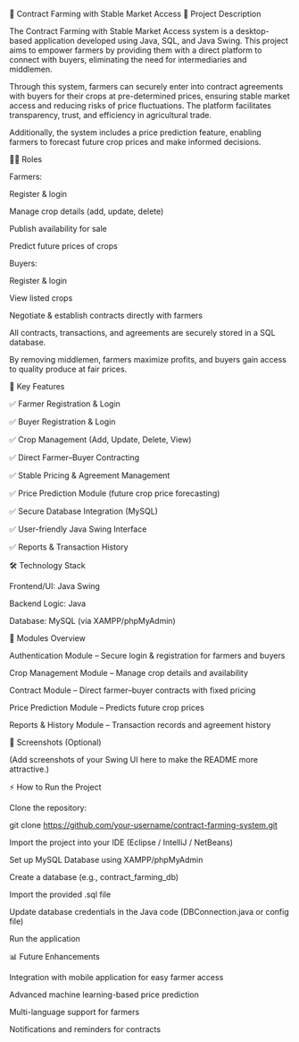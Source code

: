 🌾 Contract Farming with Stable Market Access
📌 Project Description

The Contract Farming with Stable Market Access system is a desktop-based application developed using Java, SQL, and Java Swing.
This project aims to empower farmers by providing them with a direct platform to connect with buyers, eliminating the need for intermediaries and middlemen.

Through this system, farmers can securely enter into contract agreements with buyers for their crops at pre-determined prices, ensuring stable market access and reducing risks of price fluctuations. The platform facilitates transparency, trust, and efficiency in agricultural trade.

Additionally, the system includes a price prediction feature, enabling farmers to forecast future crop prices and make informed decisions.

👨‍🌾 Roles

Farmers:

Register & login

Manage crop details (add, update, delete)

Publish availability for sale

Predict future prices of crops

Buyers:

Register & login

View listed crops

Negotiate & establish contracts directly with farmers

All contracts, transactions, and agreements are securely stored in a SQL database.

By removing middlemen, farmers maximize profits, and buyers gain access to quality produce at fair prices.

🚀 Key Features

✅ Farmer Registration & Login

✅ Buyer Registration & Login

✅ Crop Management (Add, Update, Delete, View)

✅ Direct Farmer–Buyer Contracting

✅ Stable Pricing & Agreement Management

✅ Price Prediction Module (future crop price forecasting)

✅ Secure Database Integration (MySQL)

✅ User-friendly Java Swing Interface

✅ Reports & Transaction History

🛠️ Technology Stack

Frontend/UI: Java Swing

Backend Logic: Java

Database: MySQL (via XAMPP/phpMyAdmin)

📂 Modules Overview

Authentication Module – Secure login & registration for farmers and buyers

Crop Management Module – Manage crop details and availability

Contract Module – Direct farmer–buyer contracts with fixed pricing

Price Prediction Module – Predicts future crop prices

Reports & History Module – Transaction records and agreement history

📸 Screenshots (Optional)

(Add screenshots of your Swing UI here to make the README more attractive.)

⚡ How to Run the Project

Clone the repository:

git clone https://github.com/your-username/contract-farming-system.git


Import the project into your IDE (Eclipse / IntelliJ / NetBeans)

Set up MySQL Database using XAMPP/phpMyAdmin

Create a database (e.g., contract_farming_db)

Import the provided .sql file

Update database credentials in the Java code (DBConnection.java or config file)

Run the application

📊 Future Enhancements

Integration with mobile application for easy farmer access

Advanced machine learning-based price prediction

Multi-language support for farmers

Notifications and reminders for contracts
